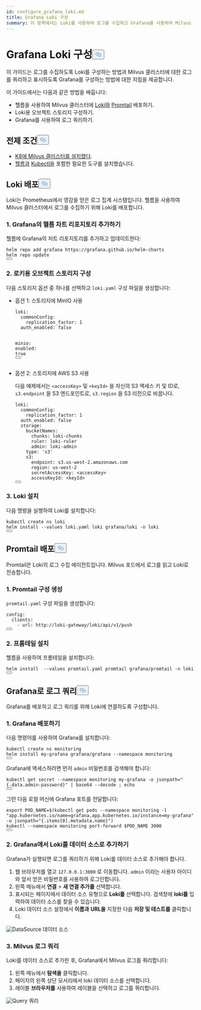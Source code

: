 ```yaml
---
id: configure_grafana_loki.md
title: Grafana Loki 구성
summary: 이 항목에서는 Loki를 사용하여 로그를 수집하고 Grafana를 사용하여 Milvus 클러스터의 로그를 쿼리하는 방법에 대해 설명합니다.
---
```

<h1 id="Configure-Grafana-Loki" class="common-anchor-header">Grafana Loki 구성<button data-href="#Configure-Grafana-Loki" class="anchor-icon" translate="no">
      <svg translate="no"
        aria-hidden="true"
        focusable="false"
        height="20"
        version="1.1"
        viewBox="0 0 16 16"
        width="16"
      >
        <path
          fill="#0092E4"
          fill-rule="evenodd"
          d="M4 9h1v1H4c-1.5 0-3-1.69-3-3.5S2.55 3 4 3h4c1.45 0 3 1.69 3 3.5 0 1.41-.91 2.72-2 3.25V8.59c.58-.45 1-1.27 1-2.09C10 5.22 8.98 4 8 4H4c-.98 0-2 1.22-2 2.5S3 9 4 9zm9-3h-1v1h1c1 0 2 1.22 2 2.5S13.98 12 13 12H9c-.98 0-2-1.22-2-2.5 0-.83.42-1.64 1-2.09V6.25c-1.09.53-2 1.84-2 3.25C6 11.31 7.55 13 9 13h4c1.45 0 3-1.69 3-3.5S14.5 6 13 6z"
        ></path>
      </svg>
    </button></h1><p>이 가이드는 로그를 수집하도록 Loki를 구성하는 방법과 Milvus 클러스터에 대한 로그를 쿼리하고 표시하도록 Grafana를 구성하는 방법에 대한 지침을 제공합니다.</p>
<p>이 가이드에서는 다음과 같은 방법을 배웁니다:</p>
<ul>
<li>헬름을 사용하여 Milvus 클러스터에 <a href="https://grafana.com/docs/loki/latest/get-started/overview/">Loki와</a> <a href="https://grafana.com/docs/loki/latest/send-data/promtail/">Promtail</a> 배포하기.</li>
<li>Loki용 오브젝트 스토리지 구성하기.</li>
<li>Grafana를 사용하여 로그 쿼리하기.</li>
</ul>
<h2 id="Prerequisites" class="common-anchor-header">전제 조건<button data-href="#Prerequisites" class="anchor-icon" translate="no">
      <svg translate="no"
        aria-hidden="true"
        focusable="false"
        height="20"
        version="1.1"
        viewBox="0 0 16 16"
        width="16"
      >
        <path
          fill="#0092E4"
          fill-rule="evenodd"
          d="M4 9h1v1H4c-1.5 0-3-1.69-3-3.5S2.55 3 4 3h4c1.45 0 3 1.69 3 3.5 0 1.41-.91 2.72-2 3.25V8.59c.58-.45 1-1.27 1-2.09C10 5.22 8.98 4 8 4H4c-.98 0-2 1.22-2 2.5S3 9 4 9zm9-3h-1v1h1c1 0 2 1.22 2 2.5S13.98 12 13 12H9c-.98 0-2-1.22-2-2.5 0-.83.42-1.64 1-2.09V6.25c-1.09.53-2 1.84-2 3.25C6 11.31 7.55 13 9 13h4c1.45 0 3-1.69 3-3.5S14.5 6 13 6z"
        ></path>
      </svg>
    </button></h2><ul>
<li><a href="/docs/ko/install_cluster-helm.md">K8에 Milvus 클러스터를 설치했다</a>.</li>
<li><a href="https://helm.sh/docs/intro/install/">헬름과</a> <a href="https://kubernetes.io/docs/tasks/tools/">Kubectl을</a> 포함한 필요한 도구를 설치했습니다.</li>
</ul>
<h2 id="Deploy-Loki" class="common-anchor-header">Loki 배포<button data-href="#Deploy-Loki" class="anchor-icon" translate="no">
      <svg translate="no"
        aria-hidden="true"
        focusable="false"
        height="20"
        version="1.1"
        viewBox="0 0 16 16"
        width="16"
      >
        <path
          fill="#0092E4"
          fill-rule="evenodd"
          d="M4 9h1v1H4c-1.5 0-3-1.69-3-3.5S2.55 3 4 3h4c1.45 0 3 1.69 3 3.5 0 1.41-.91 2.72-2 3.25V8.59c.58-.45 1-1.27 1-2.09C10 5.22 8.98 4 8 4H4c-.98 0-2 1.22-2 2.5S3 9 4 9zm9-3h-1v1h1c1 0 2 1.22 2 2.5S13.98 12 13 12H9c-.98 0-2-1.22-2-2.5 0-.83.42-1.64 1-2.09V6.25c-1.09.53-2 1.84-2 3.25C6 11.31 7.55 13 9 13h4c1.45 0 3-1.69 3-3.5S14.5 6 13 6z"
        ></path>
      </svg>
    </button></h2><p>Loki는 Prometheus에서 영감을 얻은 로그 집계 시스템입니다. 헬름을 사용하여 Milvus 클러스터에서 로그를 수집하기 위해 Loki를 배포합니다.</p>
<h3 id="1-Add-Grafanas-Helm-Chart-Repository" class="common-anchor-header">1. Grafana의 헬름 차트 리포지토리 추가하기</h3><p>헬름에 Grafana의 차트 리포지토리를 추가하고 업데이트한다:</p>
<pre><code translate="no">helm repo <span class="hljs-keyword">add</span> grafana https:<span class="hljs-comment">//grafana.github.io/helm-charts</span>
helm repo update
<button class="copy-code-btn"></button></code></pre>
<h3 id="2-Configure-Object-Storage-for-Loki" class="common-anchor-header">2. 로키용 오브젝트 스토리지 구성</h3><p>다음 스토리지 옵션 중 하나를 선택하고 <code translate="no">loki.yaml</code> 구성 파일을 생성합니다:</p>
<ul>
<li><p>옵션 1: 스토리지에 MinIO 사용</p>
<pre><code translate="no" class="language-yaml"><span class="hljs-attr">loki:</span>
  <span class="hljs-attr">commonConfig:</span>
    <span class="hljs-attr">replication_factor:</span> <span class="hljs-number">1</span>
  <span class="hljs-attr">auth_enabled:</span> <span class="hljs-literal">false</span>

<span class="hljs-attr">minio:</span>
  <span class="hljs-attr">enabled:</span> <span class="hljs-literal">true</span>
<button class="copy-code-btn"></button></code></pre></li>
<li><p>옵션 2: 스토리지에 AWS S3 사용</p>
<p>다음 예제에서는 <code translate="no">&lt;accessKey&gt;</code> 및 <code translate="no">&lt;keyId&gt;</code> 을 자신의 S3 액세스 키 및 ID로, <code translate="no">s3.endpoint</code> 을 S3 엔드포인트로, <code translate="no">s3.region</code> 을 S3 리전으로 바꿉니다.</p>
<pre><code translate="no" class="language-yaml"><span class="hljs-attr">loki:</span>
  <span class="hljs-attr">commonConfig:</span>
    <span class="hljs-attr">replication_factor:</span> <span class="hljs-number">1</span>
  <span class="hljs-attr">auth_enabled:</span> <span class="hljs-literal">false</span>
  <span class="hljs-attr">storage:</span>
    <span class="hljs-attr">bucketNames:</span>
      <span class="hljs-attr">chunks:</span> <span class="hljs-string">loki-chunks</span>
      <span class="hljs-attr">ruler:</span> <span class="hljs-string">loki-ruler</span>
      <span class="hljs-attr">admin:</span> <span class="hljs-string">loki-admin</span>
    <span class="hljs-attr">type:</span> <span class="hljs-string">&#x27;s3&#x27;</span>
    <span class="hljs-attr">s3:</span>
      <span class="hljs-attr">endpoint:</span> <span class="hljs-string">s3.us-west-2.amazonaws.com</span>
      <span class="hljs-attr">region:</span> <span class="hljs-string">us-west-2</span>
      <span class="hljs-attr">secretAccessKey:</span> <span class="hljs-string">&lt;accessKey&gt;</span>
      <span class="hljs-attr">accessKeyId:</span> <span class="hljs-string">&lt;keyId&gt;</span>
<button class="copy-code-btn"></button></code></pre></li>
</ul>
<h3 id="3-Install-Loki" class="common-anchor-header">3. Loki 설치</h3><p>다음 명령을 실행하여 Loki를 설치합니다:</p>
<pre><code translate="no" class="language-shell">kubectl create ns loki
helm install --values loki.yaml loki grafana/loki -n loki
<button class="copy-code-btn"></button></code></pre>
<h2 id="Deploy-Promtail" class="common-anchor-header">Promtail 배포<button data-href="#Deploy-Promtail" class="anchor-icon" translate="no">
      <svg translate="no"
        aria-hidden="true"
        focusable="false"
        height="20"
        version="1.1"
        viewBox="0 0 16 16"
        width="16"
      >
        <path
          fill="#0092E4"
          fill-rule="evenodd"
          d="M4 9h1v1H4c-1.5 0-3-1.69-3-3.5S2.55 3 4 3h4c1.45 0 3 1.69 3 3.5 0 1.41-.91 2.72-2 3.25V8.59c.58-.45 1-1.27 1-2.09C10 5.22 8.98 4 8 4H4c-.98 0-2 1.22-2 2.5S3 9 4 9zm9-3h-1v1h1c1 0 2 1.22 2 2.5S13.98 12 13 12H9c-.98 0-2-1.22-2-2.5 0-.83.42-1.64 1-2.09V6.25c-1.09.53-2 1.84-2 3.25C6 11.31 7.55 13 9 13h4c1.45 0 3-1.69 3-3.5S14.5 6 13 6z"
        ></path>
      </svg>
    </button></h2><p>Promtail은 Loki의 로그 수집 에이전트입니다. Milvus 포드에서 로그를 읽고 Loki로 전송합니다.</p>
<h3 id="1-Create-Promtail-Configuration" class="common-anchor-header">1. Promtail 구성 생성</h3><p><code translate="no">promtail.yaml</code> 구성 파일을 생성합니다:</p>
<pre><code translate="no" class="language-yaml"><span class="hljs-attr">config:</span>
  <span class="hljs-attr">clients:</span>
    <span class="hljs-bullet">-</span> <span class="hljs-attr">url:</span> <span class="hljs-string">http://loki-gateway/loki/api/v1/push</span>
<button class="copy-code-btn"></button></code></pre>
<h3 id="2-Install-Promtail" class="common-anchor-header">2. 프롬테일 설치</h3><p>헬름을 사용하여 프롬테일을 설치합니다:</p>
<pre><code translate="no" class="language-shell">helm install  --values promtail.yaml promtail grafana/promtail -n loki
<button class="copy-code-btn"></button></code></pre>
<h2 id="Query-Logs-with-Grafana" class="common-anchor-header">Grafana로 로그 쿼리<button data-href="#Query-Logs-with-Grafana" class="anchor-icon" translate="no">
      <svg translate="no"
        aria-hidden="true"
        focusable="false"
        height="20"
        version="1.1"
        viewBox="0 0 16 16"
        width="16"
      >
        <path
          fill="#0092E4"
          fill-rule="evenodd"
          d="M4 9h1v1H4c-1.5 0-3-1.69-3-3.5S2.55 3 4 3h4c1.45 0 3 1.69 3 3.5 0 1.41-.91 2.72-2 3.25V8.59c.58-.45 1-1.27 1-2.09C10 5.22 8.98 4 8 4H4c-.98 0-2 1.22-2 2.5S3 9 4 9zm9-3h-1v1h1c1 0 2 1.22 2 2.5S13.98 12 13 12H9c-.98 0-2-1.22-2-2.5 0-.83.42-1.64 1-2.09V6.25c-1.09.53-2 1.84-2 3.25C6 11.31 7.55 13 9 13h4c1.45 0 3-1.69 3-3.5S14.5 6 13 6z"
        ></path>
      </svg>
    </button></h2><p>Grafana를 배포하고 로그 쿼리를 위해 Loki에 연결하도록 구성합니다.</p>
<h3 id="1-Deploy-Grafana" class="common-anchor-header">1. Grafana 배포하기</h3><p>다음 명령어를 사용하여 Grafana를 설치합니다:</p>
<pre><code translate="no" class="language-shell">kubectl create ns monitoring
helm install my-grafana grafana/grafana --namespace monitoring
<button class="copy-code-btn"></button></code></pre>
<p>Grafana에 액세스하려면 먼저 <code translate="no">admin</code> 비밀번호를 검색해야 합니다:</p>
<pre><code translate="no" class="language-shell">kubectl get secret --namespace monitoring my-grafana -o jsonpath=&quot;{.data.admin-password}&quot; | base64 --decode ; echo
<button class="copy-code-btn"></button></code></pre>
<p>그런 다음 로컬 머신에 Grafana 포트를 전달합니다:</p>
<pre><code translate="no" class="language-shell">export POD_NAME=$(kubectl get pods --namespace monitoring -l &quot;app.kubernetes.io/name=grafana,app.kubernetes.io/instance=my-grafana&quot; -o jsonpath=&quot;{.items[0].metadata.name}&quot;)
kubectl --namespace monitoring port-forward $POD_NAME 3000
<button class="copy-code-btn"></button></code></pre>
<h3 id="2-Add-Loki-as-a-Data-Source-in-Grafana" class="common-anchor-header">2. Grafana에서 Loki를 데이터 소스로 추가하기</h3><p>Grafana가 실행되면 로그를 쿼리하기 위해 Loki를 데이터 소스로 추가해야 합니다.</p>
<ol>
<li>웹 브라우저를 열고 <code translate="no">127.0.0.1:3000</code> 로 이동합니다. <code translate="no">admin</code> 이라는 사용자 아이디와 앞서 얻은 비밀번호를 사용하여 로그인합니다.</li>
<li>왼쪽 메뉴에서 <strong>연결</strong> &gt; <strong>새 연결 추가를</strong> 선택합니다.</li>
<li>표시되는 페이지에서 데이터 소스 유형으로 <strong>Loki를</strong> 선택합니다. 검색창에 <strong>loki를</strong> 입력하여 데이터 소스를 찾을 수 있습니다.</li>
<li>Loki 데이터 소스 설정에서 <strong>이름과</strong> <strong>URL을</strong> 지정한 다음 <strong>저장 및 테스트를</strong> 클릭합니다.</li>
</ol>
<p>
  
   <span class="img-wrapper"> <img translate="no" src="/docs/v2.6.x/assets/datasource.jpg" alt="DataSource" class="doc-image" id="datasource" />
   </span> <span class="img-wrapper"> <span>데이터 소스</span> </span></p>
<h3 id="3-Query-Milvus-Logs" class="common-anchor-header">3. Milvus 로그 쿼리</h3><p>Loki를 데이터 소스로 추가한 후, Grafana에서 Milvus 로그를 쿼리합니다:</p>
<ol>
<li>왼쪽 메뉴에서 <strong>탐색을</strong> 클릭합니다.</li>
<li>페이지의 왼쪽 상단 모서리에서 loki 데이터 소스를 선택합니다.</li>
<li>레이블 <strong>브라우저를</strong> 사용하여 레이블을 선택하고 로그를 쿼리합니다.</li>
</ol>
<p>
  
   <span class="img-wrapper"> <img translate="no" src="/docs/v2.6.x/assets/milvuslog.jpg" alt="Query" class="doc-image" id="query" />
   </span> <span class="img-wrapper"> <span>쿼리</span> </span></p>
